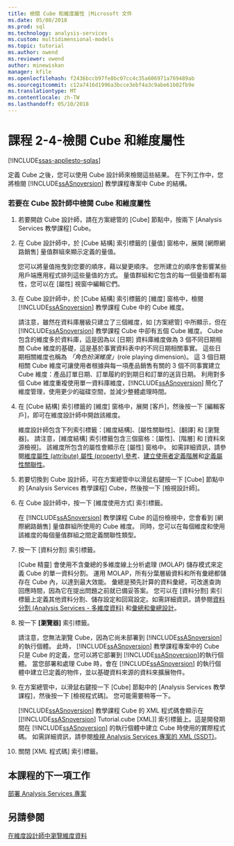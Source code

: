 ```yaml
---
title: 檢閱 Cube 和維度屬性 |Microsoft 文件
ms.date: 05/08/2018
ms.prod: sql
ms.technology: analysis-services
ms.custom: multidimensional-models
ms.topic: tutorial
ms.author: owend
ms.reviewer: owend
author: minewiskan
manager: kfile
ms.openlocfilehash: f2436bccb97fe8bc07cc4c35a606971a769489ab
ms.sourcegitcommit: c12a7416d1996a3bcce3ebf4a3c9abe61b02fb9e
ms.translationtype: MT
ms.contentlocale: zh-TW
ms.lasthandoff: 05/10/2018
---
```

# <a name="lesson-2-4---reviewing-cube-and-dimension-properties"></a>課程 2-4-檢閱 Cube 和維度屬性
[!INCLUDE[ssas-appliesto-sqlas](../includes/ssas-appliesto-sqlas.md)]

定義 Cube 之後，您可以使用 Cube 設計師來檢閱這些結果。 在下列工作中，您將檢閱 [!INCLUDE[ssASnoversion](../includes/ssasnoversion-md.md)] 教學課程專案中 Cube 的結構。  
  
### <a name="to-review-cube-and-dimension-properties-in-cube-designer"></a>若要在 Cube 設計師中檢閱 Cube 和維度屬性  
  
1.  若要開啟 Cube 設計師，請在方案總管的 [Cube] 節點中，按兩下 [Analysis Services 教學課程] Cube。  
  
2.  在 Cube 設計師中，於 [Cube 結構] 索引標籤的 [量值] 窗格中，展開 [網際網路銷售] 量值群組來顯示定義的量值。  
  
    您可以將量值拖曳到您要的順序，藉以變更順序。 您所建立的順序會影響某些用戶端應用程式排列這些量值的方式。 量值群組和它包含的每一個量值都有屬性，您可以在 [屬性] 視窗中編輯它們。  
  
3.  在 Cube 設計師中，於 [Cube 結構] 索引標籤的 [維度] 窗格中，檢閱 [!INCLUDE[ssASnoversion](../includes/ssasnoversion-md.md)] 教學課程 Cube 中的 Cube 維度。  
  
    請注意，雖然在資料庫層級只建立了三個維度，如 [方案總管] 中所顯示，但在 [!INCLUDE[ssASnoversion](../includes/ssasnoversion-md.md)] 教學課程 Cube 中卻有五個 Cube 維度。 Cube 包含的維度多於資料庫，這是因為以 [日期] 資料庫維度做為 3 個不同日期相關 Cube 維度的基礎，這是基於事實資料表中的不同日期相關事實。 這些日期相關維度也稱為 *「角色扮演維度」*(role playing dimension)。 這 3 個日期相關 Cube 維度可讓使用者根據與每一項產品銷售有關的 3 個不同事實建立 Cube 維度：產品訂單日期、訂單履約的到期日和訂單的送貨日期。 利用對多個 Cube 維度重複使用單一資料庫維度，[!INCLUDE[ssASnoversion](../includes/ssasnoversion-md.md)] 簡化了維度管理，使用更少的磁碟空間，並減少整體處理時間。  
  
4.  在 [Cube 結構] 索引標籤的 [維度] 窗格中，展開 [客戶]，然後按一下 [編輯客戶]，即可在維度設計師中開啟該維度。  
  
    維度設計師包含下列索引標籤：[維度結構]、[屬性關聯性]、[翻譯] 和 [瀏覽器]。 請注意，[維度結構] 索引標籤包含三個窗格：[屬性]、[階層] 和 [資料來源檢視]。 該維度所包含的屬性會顯示在 [屬性] 窗格中。 如需詳細資訊，請參閱[維度屬性 (attribute) 屬性 (property) 參考](../analysis-services/multidimensional-models/dimension-attribute-properties-reference.md)、[建立使用者定義階層](../analysis-services/multidimensional-models/user-defined-hierarchies-create.md)和[定義屬性關聯性](../analysis-services/multidimensional-models/attribute-relationships-define.md)。  
  
5.  若要切換到 Cube 設計師，可在方案總管中以滑鼠右鍵按一下 [Cube] 節點中的 [Analysis Services 教學課程] Cube，然後按一下 [檢視設計師]。  
  
6.  在 Cube 設計師中，按一下 [維度使用方式] 索引標籤。  
  
    在 [!INCLUDE[ssASnoversion](../includes/ssasnoversion-md.md)] 教學課程 Cube 的這份檢視中，您會看到 [網際網路銷售] 量值群組所使用的 Cube 維度。 同時，您可以在每個維度和使用該維度的每個量值群組之間定義關聯性類型。  
  
7.  按一下 [資料分割] 索引標籤。  
  
    [Cube 精靈] 會使用不含彙總的多維度線上分析處理 (MOLAP) 儲存模式來定義 Cube 的單一資料分割。 運用 MOLAP，所有分葉層級資料和所有彙總都儲存在 Cube 內，以達到最大效能。 彙總是預先計算的資料彙總，可改進查詢回應時間，因為它在提出問題之前就已備妥答案。 您可以在 [資料分割] 索引標籤上定義其他資料分割、儲存設定和回寫設定。如需詳細資訊，請參閱[資料分割 &#40;Analysis Services - 多維度資料&#41;](../analysis-services/multidimensional-models-olap-logical-cube-objects/partitions-analysis-services-multidimensional-data.md) 和[彙總和彙總設計](../analysis-services/multidimensional-models-olap-logical-cube-objects/aggregations-and-aggregation-designs.md)。  
  
8.  按一下 **[瀏覽器]** 索引標籤。  
  
    請注意，您無法瀏覽 Cube，因為它尚未部署到 [!INCLUDE[ssASnoversion](../includes/ssasnoversion-md.md)]的執行個體。 此時， [!INCLUDE[ssASnoversion](../includes/ssasnoversion-md.md)] 教學課程專案中的 Cube 只是 Cube 的定義，您可以將它部署到 [!INCLUDE[ssASnoversion](../includes/ssasnoversion-md.md)]的執行個體。 當您部署和處理 Cube 時，會在 [!INCLUDE[ssASnoversion](../includes/ssasnoversion-md.md)] 的執行個體中建立已定義的物件，並以基礎資料來源的資料來擴展物件。  
  
9. 在方案總管中，以滑鼠右鍵按一下 [Cube] 節點中的 [Analysis Services 教學課程]，然後按一下 [檢視程式碼]。 您可能需要稍等一下。  
  
    [!INCLUDE[ssASnoversion](../includes/ssasnoversion-md.md)] 教學課程 Cube 的 XML 程式碼會顯示在 [[!INCLUDE[ssASnoversion](../includes/ssasnoversion-md.md)] Tutorial.cube [XML]] 索引標籤上。這是開發期間在 [!INCLUDE[ssASnoversion](../includes/ssasnoversion-md.md)] 的執行個體中建立 Cube 時使用的實際程式碼。 如需詳細資訊，請參閱[檢視 Analysis Services 專案的 XML &#40;SSDT&#41;](../analysis-services/multidimensional-models/view-the-xml-for-an-analysis-services-project-ssdt.md)。  
  
10. 關閉 [XML 程式碼] 索引標籤。  
  
## <a name="next-task-in-lesson"></a>本課程的下一項工作  
[部署 Analysis Services 專案](../analysis-services/lesson-2-5-deploying-an-analysis-services-project.md)  
  
## <a name="see-also"></a>另請參閱  
[在維度設計師中瀏覽維度資料](../analysis-services/multidimensional-models/database-dimensions-browse-dimension-data-in-dimension-designer.md)  
  
  
  
